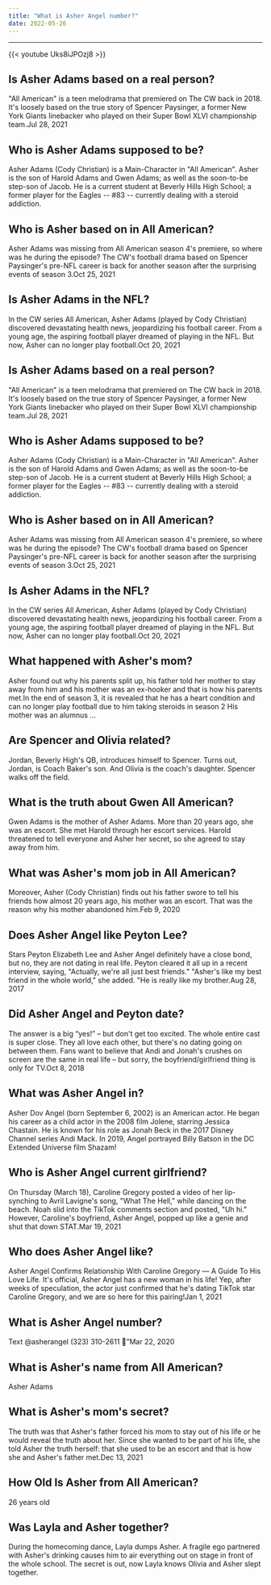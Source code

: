 ```yaml
---
title: "What is Asher Angel number?"
date: 2022-05-26
---
```


---
{{< youtube Uks8iJPOzj8 >}}
## Is Asher Adams based on a real person?
"All American" is a teen melodrama that premiered on The CW back in 2018. It's loosely based on the true story of Spencer Paysinger, a former New York Giants linebacker who played on their Super Bowl XLVI championship team.Jul 28, 2021

## Who is Asher Adams supposed to be?
Asher Adams (Cody Christian) is a Main-Character in "All American". Asher is the son of Harold Adams and Gwen Adams; as well as the soon-to-be step-son of Jacob. He is a current student at Beverly Hills High School; a former player for the Eagles -- #83 -- currently dealing with a steroid addiction.

## Who is Asher based on in All American?
Asher Adams was missing from All American season 4's premiere, so where was he during the episode? The CW's football drama based on Spencer Paysinger's pre-NFL career is back for another season after the surprising events of season 3.Oct 25, 2021

## Is Asher Adams in the NFL?
In the CW series All American, Asher Adams (played by Cody Christian) discovered devastating health news, jeopardizing his football career. From a young age, the aspiring football player dreamed of playing in the NFL. But now, Asher can no longer play football.Oct 20, 2021

## Is Asher Adams based on a real person?
"All American" is a teen melodrama that premiered on The CW back in 2018. It's loosely based on the true story of Spencer Paysinger, a former New York Giants linebacker who played on their Super Bowl XLVI championship team.Jul 28, 2021

## Who is Asher Adams supposed to be?
Asher Adams (Cody Christian) is a Main-Character in "All American". Asher is the son of Harold Adams and Gwen Adams; as well as the soon-to-be step-son of Jacob. He is a current student at Beverly Hills High School; a former player for the Eagles -- #83 -- currently dealing with a steroid addiction.

## Who is Asher based on in All American?
Asher Adams was missing from All American season 4's premiere, so where was he during the episode? The CW's football drama based on Spencer Paysinger's pre-NFL career is back for another season after the surprising events of season 3.Oct 25, 2021

## Is Asher Adams in the NFL?
In the CW series All American, Asher Adams (played by Cody Christian) discovered devastating health news, jeopardizing his football career. From a young age, the aspiring football player dreamed of playing in the NFL. But now, Asher can no longer play football.Oct 20, 2021

## What happened with Asher's mom?
Asher found out why his parents split up, his father told her mother to stay away from him and his mother was an ex-hooker and that is how his parents met.In the end of season 3, it is revealed that he has a heart condition and can no longer play football due to him taking steroids in season 2 His mother was an alumnus ...

## Are Spencer and Olivia related?
Jordan, Beverly High's QB, introduces himself to Spencer. Turns out, Jordan, is Coach Baker's son. And Olivia is the coach's daughter. Spencer walks off the field.

## What is the truth about Gwen All American?
Gwen Adams is the mother of Asher Adams. More than 20 years ago, she was an escort. She met Harold through her escort services. Harold threatened to tell everyone and Asher her secret, so she agreed to stay away from him.

## What was Asher's mom job in All American?
Moreover, Asher (Cody Christian) finds out his father swore to tell his friends how almost 20 years ago, his mother was an escort. That was the reason why his mother abandoned him.Feb 9, 2020

## Does Asher Angel like Peyton Lee?
Stars Peyton Elizabeth Lee and Asher Angel definitely have a close bond, but no, they are not dating in real life. Peyton cleared it all up in a recent interview, saying, "Actually, we're all just best friends." "Asher's like my best friend in the whole world," she added. "He is really like my brother.Aug 28, 2017

## Did Asher Angel and Peyton date?
The answer is a big “yes!” – but don't get too excited. The whole entire cast is super close. They all love each other, but there's no dating going on between them. Fans want to believe that Andi and Jonah's crushes on screen are the same in real life – but sorry, the boyfriend/girlfriend thing is only for TV.Oct 8, 2018

## What was Asher Angel in?
Asher Dov Angel (born September 6, 2002) is an American actor. He began his career as a child actor in the 2008 film Jolene, starring Jessica Chastain. He is known for his role as Jonah Beck in the 2017 Disney Channel series Andi Mack. In 2019, Angel portrayed Billy Batson in the DC Extended Universe film Shazam!

## Who is Asher Angel current girlfriend?
On Thursday (March 18), Caroline Gregory posted a video of her lip-synching to Avril Lavigne's song, "What The Hell," while dancing on the beach. Noah slid into the TikTok comments section and posted, "Uh hi." However, Caroline's boyfriend, Asher Angel, popped up like a genie and shut that down STAT.Mar 19, 2021

## Who does Asher Angel like?
Asher Angel Confirms Relationship With Caroline Gregory — A Guide To His Love Life. It's official, Asher Angel has a new woman in his life! Yep, after weeks of speculation, the actor just confirmed that he's dating TikTok star Caroline Gregory, and we are so here for this pairing!Jan 1, 2021

## What is Asher Angel number?
Text @asherangel (323) 310-2611 📱”Mar 22, 2020

## What is Asher's name from All American?
Asher Adams

## What is Asher's mom's secret?
The truth was that Asher's father forced his mom to stay out of his life or he would reveal the truth about her. Since she wanted to be part of his life, she told Asher the truth herself: that she used to be an escort and that is how she and Asher's father met.Dec 13, 2021

## How Old Is Asher from All American?
26 years old

## Was Layla and Asher together?
During the homecoming dance, Layla dumps Asher. A fragile ego partnered with Asher's drinking causes him to air everything out on stage in front of the whole school. The secret is out, now Layla knows Olivia and Asher slept together.

